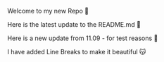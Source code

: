 Welcome to my new Repo 🐷


Here is the latest update to the README.md 🥨


Here is a new update from 11.09 - for test reasons 🥶


I have added Line Breaks to make it beautiful 😽